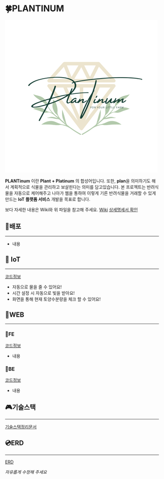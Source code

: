 # 🍀PLANTINUM

![로고](./FE/img_files/logo.png)

**PLANTinum** 이란 **Plant + Platinum** 의 합성어입니다. 또한, **plan**을 의미하기도 해서 계획적으로 식물을 관리하고 보살핀다는 의미를 담고있습니다. 본 프로젝트는 반려식물을 자동으로 케어해주고 나아가 웹을 통하여 이렇게 기른 반려식물을 거래할 수 있게 만드는 **IoT 플랫폼 서비스** 개발을 목표로 합니다.

보다 자세한 내용은 Wiki와 위 파일을 참고해 주세요.
[Wiki](https://lab.ssafy.com/s07-webmobile3-sub2/S07P12A109/-/wikis/home)
[상세명세서 확인](./Docs/[프로젝트명세서]Plantinum.docx)


## 💾배포
---
 - 내용


## 🌸 IoT
---
[코드정보](./)
- 자동으로 물을 줄 수 있어요!
- 시간 설정 시 자동으로 빛을 받아요!
- 화면을 통해 현재 토양수분량을 체크 할 수 있어요!

## 🌸WEB 
---
### 🌻FE
[코드정보](./FE/)
- 내용
### 🌻BE
[코드정보](./BE/)
- 내용


## 🎮기술스택
---
 [기술스택정리문서](./STACK_EXPLANATION.md)

 ## 💿ERD
---
 [ERD](https://www.erdcloud.com/d/QBfSSRay4GCSgap25)





_자유롭게 수정해 주세요_